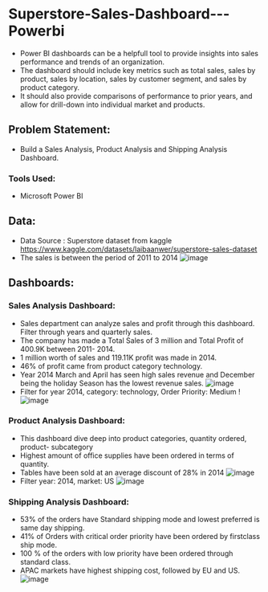 # Superstore-Sales-Dashboard---Powerbi
- Power BI dashboards can be a helpfull tool to provide insights into sales performance and trends of an organization.
- The dashboard should include key metrics such as total sales, sales by product, sales by location, sales by customer segment, and sales by product category. 
- It should also provide comparisons of performance to prior years, and allow for drill-down into individual market and products.

## Problem Statement:
- Build a Sales Analysis, Product Analysis and Shipping Analysis Dashboard.

### Tools Used: 
- Microsoft Power BI

## Data:
- Data Source : Superstore dataset from kaggle https://www.kaggle.com/datasets/laibaanwer/superstore-sales-dataset
- The sales is between the period of 2011 to 2014
   ![image](https://user-images.githubusercontent.com/103464406/218605670-7fe2f56e-7cc7-433e-9a09-fd0b655195aa.png)

## Dashboards:

### Sales Analysis Dashboard:
- Sales department can analyze sales and profit through this dashboard. Filter through years and quarterly sales.
- The company has made a Total Sales of 3 million and Total Profit of 400.9K between 2011- 2014.
- 1 million worth of sales and 119.11K profit was made in 2014.
- 46% of profit came from product category technology.
- Year 2014 March and April has seen high sales revenue and December being the holiday Season has the lowest revenue sales.
    ![image](https://user-images.githubusercontent.com/103464406/218605834-500b9b47-8873-4b4a-94ae-ed86486e3194.png)
- Filter for year 2014, category: technology, Order Priority: Medium
    !![image](https://user-images.githubusercontent.com/103464406/218607224-3a1bf219-c16f-44cb-bb8e-4e7b0ee22838.png)


### Product Analysis Dashboard:
- This dashboard dive deep into product categories, quantity ordered, product- subcategory
-  Highest amount of office supplies have been ordered in terms of quantity.
-  Tables have been sold at an average discount of 28% in 2014
   ![image](https://user-images.githubusercontent.com/103464406/218607609-fcf817e6-17a1-4b03-af50-00bbe806ad79.png)
- Filter year: 2014, market: US
    ![image](https://user-images.githubusercontent.com/103464406/218608118-393e40ea-9f77-46f2-9826-82f7be538d1d.png)

### Shipping Analysis Dashboard:
- 53% of the orders have Standard shipping mode and lowest preferred is same day shipping.
- 41% of Orders with critical order priority have been ordered by firstclass ship mode.
- 100 % of the orders with low priority have been ordered through standard class.
- APAC markets have highest shipping cost, followed by EU and US.
   ![image](https://user-images.githubusercontent.com/103464406/218608777-892f74b8-ee20-4c22-8c2f-953638930e54.png)

